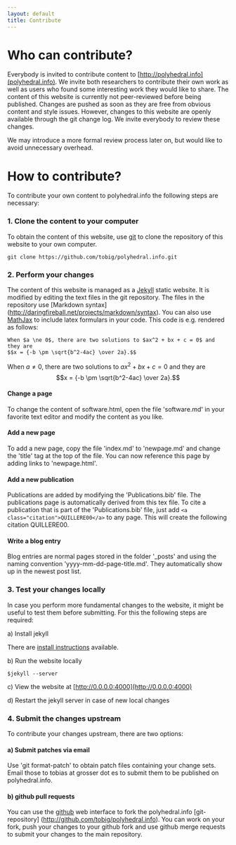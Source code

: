 ```yaml
---
layout: default
title: Contribute
---
```


Who can contribute?
===================

Everybody is invited to contribute content to
[http://polyhedral.info](polyhedral.info). We invite both researchers to
contribute their own work as well as users who found some interesting work they
would like to share. The content of this website is currently not peer-reviewed
before being published. Changes are pushed as soon as they are free from
obvious content and style issues. However, changes to this website are openly available
through the git change log. We invite everybody to review these changes.

We may introduce a more formal review process later on, but would like to avoid unnecessary
overhead.

How to contribute?
==================

To contribute your own content to polyhedral.info the following steps are necessary:

### 1. Clone the content to your computer

To obtain the content of this website, use [git](http://git-scm.com) to clone the
repository of this website to your own computer.

	git clone https://github.com/tobig/polyhedral.info.git

### 2. Perform your changes

The content of this website is managed as a
[Jekyll](https://github.com/mojombo/jekyll) static website. It is
modified by editing the text files in the git repository. The files
in the repository use [Markdown syntax] (http://daringfireball.net/projects/markdown/syntax).
You can also use [MathJax](http://www.mathjax.org) to include latex formulars in your code.
This code is e.g. rendered as follows:

	When $a \ne 0$, there are two solutions to $ax^2 + bx + c = 0$ and they are
	$$x = {-b \pm \sqrt{b^2-4ac} \over 2a}.$$

When $a \ne 0$, there are two solutions to $ax^2 + bx + c = 0$ and they are
$$x = {-b \pm \sqrt{b^2-4ac} \over 2a}.$$

#### Change a page

To change the content of software.html, open the file 'software.md' in your
favorite text editor and modify the content as you like.

#### Add a new page

To add a new page, copy the file 'index.md' to 'newpage.md' and change the
'title' tag at the top of the file. You can now reference this page by
adding links to 'newpage.html'.

#### Add a new publication

Publications are added by modifying the 'Publications.bib' file. The publications
page is automatically derived from this tex file. To cite a publication that is part
of the 'Publications.bib' file, just add `<a class="citation">QUILLERE00</a>`
to any page. This will create the following citation <a class="citation">QUILLERE00</a>.


#### Write a blog entry

Blog entries are normal pages stored in the folder '_posts' and using the
naming convention 'yyyy-mm-dd-page-title.md'. They automatically show up in the
newest post list.

### 3. Test your changes locally

In case you perform more fundamental changes to the website, it might be useful
to test them before submitting. For this the following steps are required:

a) Install jekyll

There are [install instructions](http://github.com/mojombo/jekyll/wiki/Install) available.

b) Run the website locally

	$jekyll --server

c) View the website at [http://0.0.0.0:4000](http://0.0.0.0:4000)

d) Restart the jekyll server in case of new local changes

### 4. Submit the changes upstream

To contribute your changes upstream, there are two options:

#### a) Submit patches via email

Use 'git format-patch' to obtain patch files containing your change sets. Email
those to tobias at grosser dot es to submit them to be published on polyhedral.info.

#### b) github pull requests

You can use the [github](http://github.com) web interface to fork the polyhedral.info
[git-repository] (http://github.com/tobig/polyhedral.info). You can work on
your fork, push your changes to your github fork and use github merge requests
to submit your changes to the main repository.
